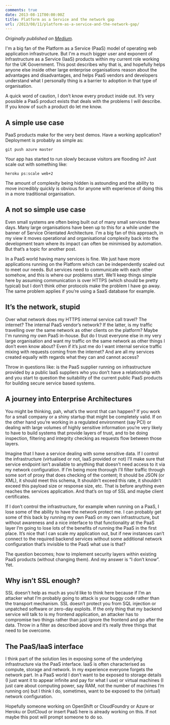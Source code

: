 ```yaml
---
comments: true
date: 2013-08-11T00:00:00Z
title: Platform as a Service and the network gap
url: /2013/08/11/platform-as-a-service-and-the-network-gap/
---
```


_Originally published on [Medium](https://medium.com/p/817849715f0a)._

I'm a big fan of the Platform as a Service (PaaS) model of operating web
application infrastructure. But I'm a much bigger user and exponent of
Infrastructure as a Service (IaaS) products within my current role
working for the UK Government. This post describes why that is, and
hopefully helps anyone else inside other large enterprise organisations
reason about the advantages and disadvantages, and helps PaaS vendors
and developers understand what I personally thing is a barrier to
adoption in that type of organisation.

A quick word of caution, I don’t know every product inside out. It’s
very possible a PaaS product exists that deals with the problems I will
describe. If you know of such a product do let me know.

## A simple use case

PaaS products make for the very best demos. Have a working application?
Deployment is probably as simple as:

    git push azure master 

Your app has started to run slowly because visitors are flooding in?
Just scale out with something like:

    heroku ps:scale web+2

The amount of complexity being hidden is astounding and the ability to
move incredibly quickly is obvious for anyone with experience of doing
this in a more traditional organisation.

## A not so simple use case

Even small systems are often being built out of many small services
these days. Many large organisations have been up to this for a while
under the banner of Service Orientated Architecture. I'm a big fan of
this approach, in my view it moves operational and organisational
complexity back into the development team where its impact can often be
minimised by automation. But that’s a topic for another post.

In a PaaS world having many services is fine. We just have more
applications running on the Platform which can be independently scaled
out to meet our needs. But services need to communicate with each other
somehow, and this is where our problems start. We’ll keep things simple
here by assuming communication is over HTTPS (which should be pretty
typical) but I don’t think other protocols make the problem I have go
away. The same problem applies if you’re using a SaaS database for
example.

## It’s the network, stupid

Over what network does my HTTPS internal service call travel? The
internet? The internal PaaS vendor’s network? If the latter, is my
traffic travelling over the same network as other clients on the
platform? Maybe I'm running my own PaaS in-house. But do I trust
everyone else in my very large organisation and want my traffic on the
same network as other things I don’t even know about? Even if it’s just
me do I want internal service traffic mixing with requests coming from
the internet? And are all my services created equally with regards what
they can and cannot access?

Throw in questions like: is the PaaS supplier running on infrastructure
provided by a public IaaS suppliers who you don’t have a relationship
with and you start to question the suitability of the current public
PaaS products for building secure service based systems.

## A journey into Enterprise Architectures

You might be thinking, pah, what’s the worst that can happen? If you
work for a small company or a shiny startup that might be completely
valid. If on the other hand you’re working in a regulated environment
(say PCI) or dealing with large volumes of highly sensitive information
you’re very likely to have to build systems that provide layers of
trust, and to be doing inspection, filtering and integrity checking as
requests flow between those layers.

Imagine that I have a service dealing with some sensitive data. If I
control the infrastructure (virtualised or not, IaaS provided or not)
I’ll make sure that service endpoint isn’t available to anything that
doesn’t need access to it via my network configuration. If I’m being
more thorough I’ll filter traffic through some sort of proxy that does
checking of the content; It should be JSON (or XML), it should meet this
schema, It shouldn’t exceed this rate, it shouldn’t exceed this payload
size or response size, etc. That is before anything even reaches the
services application. And that’s on top of SSL and maybe client
certificates.

If I don’t control the infrastructure, for example when running on a
PaaS, I lose some of the ability to have the network protect me. I can
probably get some of this back by running my own PaaS on my own
infrastructure, but without awareness and a nice interface to that
functionality at the PaaS layer I’m going to lose lots of the benefits
of running the PaaS in the first place. It’s nice that I can scale my
application out, but if new instances can’t connect to the required
backend services without some additional network configuration that’s
invisible to the PaaS what use is that?

The question becomes; how to implement security layers within existing
PaaS products (without changing them). And my answer is “I don’t know”.
Yet.

## Why isn’t SSL enough?

SSL doesn’t help as much as you’d like to think here because if I’m an
attacker what I’m probably going to attack is your buggy code rather
than the transport mechanism. SSL doesn’t protect you from SQL injection
or unpatched software or zero-day exploits. If the only thing that my
backend service will talk to is my frontend application, an attacker has
to compromise two things rather than just ignore the frontend and go
after the data. Throw in a filter as described above and it’s really
three things that need to be overcome.

## The PaaS/IaaS interface

I think part of the solution lies in exposing some of the underlying
infrastructure via the PaaS interface. IaaS is often characterised as
compute, storage and network. In my experience everyone forgets the
network part. In a PaaS world I don’t want to be exposed to storage
details (I just want it to appear infinite and pay for what I use) or
virtual machines (I just care about computing power, say RAM, not the
number of machines I’m running on) but I think I do, sometimes, want to
be exposed to the (virtual) network configuration.

Hopefully someone working on OpenShift or CloudFoundry or Azure or
Heroku or DotCloud or insert PaaS here is already working on this. If
not maybe this post will prompt someone to do so.
